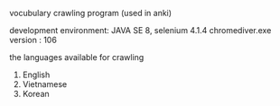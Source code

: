 vocubulary crawling program (used in anki)

development environment: JAVA SE 8, selenium 4.1.4
chromediver.exe version : 106

the languages available for crawling

1. English
2. Vietnamese
3. Korean
